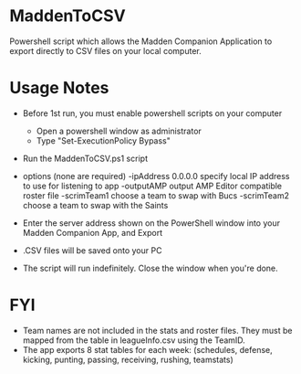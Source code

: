 # MaddenToCSV
Powershell script which allows the Madden Companion Application to export directly to CSV files on your local computer.

# Usage Notes
- Before 1st run, you must enable powershell scripts on your computer
    - Open a powershell window as administrator
    - Type "Set-ExecutionPolicy Bypass"
- Run the MaddenToCSV.ps1 script
- options (none are required)
    -ipAddress 0.0.0.0  specify local IP address to use for listening to app
    -outputAMP          output AMP Editor compatible roster file
    -scrimTeam1         choose a team to swap with Bucs
    -scrimTeam2         choose a team to swap with the Saints

- Enter the server address shown on the PowerShell window into your Madden Companion App, and Export
- .CSV files will be saved onto your PC
- The script will run indefinitely.  Close the window when you're done.

# FYI
- Team names are not included in the stats and roster files.  They must be mapped from the table in leagueInfo.csv using the TeamID.
- The app exports 8 stat tables for each week:  (schedules, defense, kicking, punting, passing, receiving, rushing, teamstats)
